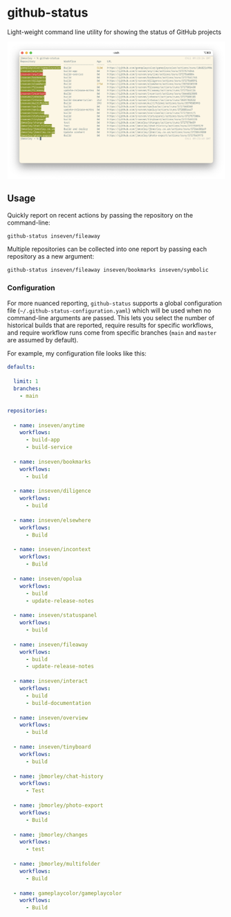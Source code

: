# github-status

Light-weight command line utility for showing the status of GitHub projects

![](screenshot.png)

## Usage

Quickly report on recent actions by passing the repository on the command-line:

```bash
github-status inseven/fileaway
```

Multiple repositories can be collected into one report by passing each repository as a new argument:

```bash
github-status inseven/fileaway inseven/bookmarks inseven/symbolic
```

### Configuration

For more nuanced reporting, `github-status` supports a global configuration file (`~/.github-status-configuration.yaml`)  which will be used when no command-line arguments are passed. This lets you select the number of historical builds that are reported, require results for specific workflows, and require workflow runs come from specific branches (`main` and `master` are assumed by default).

For example, my configuration file looks like this:

```yaml
defaults:

  limit: 1
  branches:
    - main

repositories:

  - name: inseven/anytime
    workflows:
      - build-app
      - build-service

  - name: inseven/bookmarks
    workflows:
      - build

  - name: inseven/diligence
    workflows:
      - build

  - name: inseven/elsewhere
    workflows:
      - Build

  - name: inseven/incontext
    workflows:
      - Build

  - name: inseven/opolua
    workflows:
      - build
      - update-release-notes

  - name: inseven/statuspanel
    workflows:
      - build

  - name: inseven/fileaway
    workflows:
      - build
      - update-release-notes

  - name: inseven/interact
    workflows:
      - build
      - build-documentation

  - name: inseven/overview
    workflows:
      - build

  - name: inseven/tinyboard
    workflows:
      - build

  - name: jbmorley/chat-history
    workflows:
      - Test

  - name: jbmorley/photo-export
    workflows:
      - Build

  - name: jbmorley/changes
    workflows:
      - test

  - name: jbmorley/multifolder
    workflows:
      - Build

  - name: gameplaycolor/gameplaycolor
    workflows:
      - Build
```

